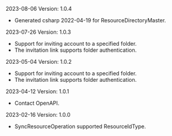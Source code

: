2023-08-06 Version: 1.0.4
- Generated csharp 2022-04-19 for ResourceDirectoryMaster.

2023-07-26 Version: 1.0.3
- Support for inviting account to a specified folder.
- The invitation link supports folder authentication.

2023-05-04 Version: 1.0.2
- Support for inviting account to a specified folder.
- The invitation link supports folder authentication.

2023-04-12 Version: 1.0.1
- Contact OpenAPI.

2023-02-16 Version: 1.0.0
- SyncResourceOperation supported ResourceIdType.


